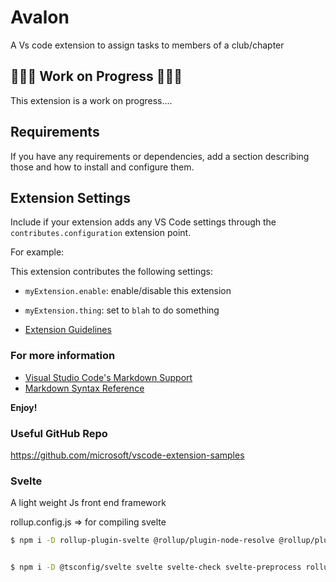 # Avalon

A Vs code extension to assign tasks to members of a club/chapter

## 🚧🚧🚧 Work on Progress 🚧🚧🚧

This extension is a work on progress....

## Requirements

If you have any requirements or dependencies, add a section describing those and how to install and configure them.

## Extension Settings

Include if your extension adds any VS Code settings through the `contributes.configuration` extension point.

For example:

This extension contributes the following settings:

* `myExtension.enable`: enable/disable this extension
* `myExtension.thing`: set to `blah` to do something


* [Extension Guidelines](https://code.visualstudio.com/api/references/extension-guidelines)


### For more information

* [Visual Studio Code's Markdown Support](http://code.visualstudio.com/docs/languages/markdown)
* [Markdown Syntax Reference](https://help.github.com/articles/markdown-basics/)

**Enjoy!**

### Useful GitHub Repo

https://github.com/microsoft/vscode-extension-samples 

### Svelte

A light weight Js front end framework

rollup.config.js => for compiling svelte

```sh
$ npm i -D rollup-plugin-svelte @rollup/plugin-node-resolve @rollup/plugin-commonjs rollup-plugin-terser svelte-preprocess @rollup/plugin-typescript


$ npm i -D @tsconfig/svelte svelte svelte-check svelte-preprocess rollup
```
